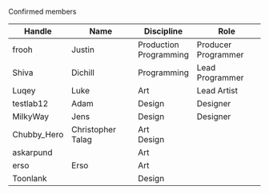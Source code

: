 Confirmed members

| Handle      | Name              | Discipline                | Role                   |
| ----------- | ----------------- | ------------------------- | ---------------------- |
| frooh       | Justin            | Production<br>Programming | Producer<br>Programmer |
| Shiva       | Dichill           | Programming               | Lead Programmer        |
| Luqey       | Luke              | Art                       | Lead Artist            |
| testlab12   | Adam              | Design                    | Designer               |
| MilkyWay    | Jens              | Design                    | Designer               |
| Chubby_Hero | Christopher Talag | Art<br>Design             |                        |
| askarpund   |                   | Art                       |                        |
| erso        | Erso              | Art                       |                        |
| Toonlank    |                   | Design                    |                        |
